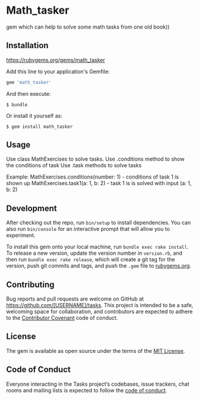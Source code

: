 # Math_tasker

gem which can help to solve some math tasks from one old book))

## Installation

https://rubygems.org/gems/math_tasker

Add this line to your application's Gemfile:

```ruby
gem 'math_tasker'
```

And then execute:

    $ bundle

Or install it yourself as:

    $ gem install math_tasker

## Usage

Use class MathExercises to solve tasks.
Use .conditions method to show the conditions of task
Use .task<number> methods to solve tasks

Example:
MathExercises.conditions(number: 1) - conditions of task 1 is shown up 
MathExercises.task1(a: 1, b: 2) - task 1 is is solved with input (a: 1, b: 2)
## Development

After checking out the repo, run `bin/setup` to install dependencies. You can also run `bin/console` for an interactive prompt that will allow you to experiment.

To install this gem onto your local machine, run `bundle exec rake install`. To release a new version, update the version number in `version.rb`, and then run `bundle exec rake release`, which will create a git tag for the version, push git commits and tags, and push the `.gem` file to [rubygems.org](https://rubygems.org).

## Contributing

Bug reports and pull requests are welcome on GitHub at https://github.com/[USERNAME]/tasks. This project is intended to be a safe, welcoming space for collaboration, and contributors are expected to adhere to the [Contributor Covenant](http://contributor-covenant.org) code of conduct.

## License

The gem is available as open source under the terms of the [MIT License](https://opensource.org/licenses/MIT).

## Code of Conduct

Everyone interacting in the Tasks project’s codebases, issue trackers, chat rooms and mailing lists is expected to follow the [code of conduct](https://github.com/[USERNAME]/tasks/blob/master/CODE_OF_CONDUCT.md).
